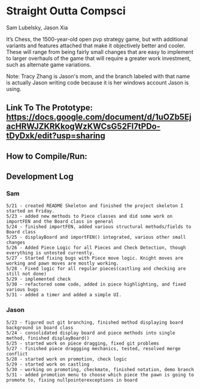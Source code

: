 # Straight Outta Compsci
Sam Lubelsky, Jason Xia

It’s Chess, the 1500-year-old open  pvp strategy game, but with additional variants and features attached that make it objectively better and cooler. These will range from being fairly small changes that are easy to implement to larger overhauls of the game that will require a greater work investment, such as alternate game variations.

Note: Tracy Zhang is Jason's mom, and the branch labeled with that name is actually Jason writing code because it is her windows account Jason is using. 



## Link To The Prototype: https://docs.google.com/document/d/1uOZb5EjacHRWJZKRKkogWzKWCsG52Fl7tPDo-tDyDxk/edit?usp=sharing
## How to Compile/Run:

## Development Log
  ### Sam
    5/21 - created README Skeleton and finished the project skeleton I started on Friday.
    5/23 - added new methods to Piece classes and did some work on importFEN and the Board class in general
    5/24 - finished importFEN, added various structural methods/fields to Board class
    5/25 - displayBoard and importFEN() integrated, various other small changes
    5/26 - Added Piece Logic for all Pieces and Check Detection, though everything is untested currently.
    5/27 - Started fixing bugs with Piece move logic. Knight moves are working and pawn moves are mostly working.
    5/28 - Fixed logic for all regular pieces(castling and checking are still not done)
    5/29 - implemented check
    5/30 - refactored some code, added in piece highlighting, and fixed various bugs
    5/31 - added a timer and added a simple UI.
  ### Jason
    5/23 - figured out git branching, finished method displaying board background in board class
    5/24 - consolidated display board and piece methods into single method, finished displayBoard()
    5/25 - started work on piece dragging, fixed git problems
    5/27 - finished piece draggging mechanics, tested, resolved merge conflict
    5/28 - started work on promotion, check logic
    5/29 - started work on castling
    5/30 - working on promoting, checkmate, finished notation, demo branch
    5/31 - added promotion menu to choose which piece the pawn is going to promote to, fixing nullpointerexceptions in board
    

